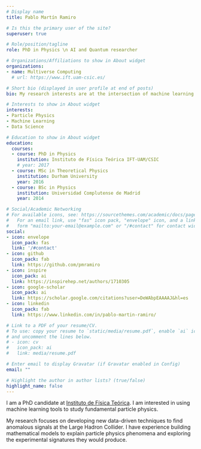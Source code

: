 ```yaml
---
# Display name
title: Pablo Martín Ramiro

# Is this the primary user of the site?
superuser: true

# Role/position/tagline
role: PhD in Physics \n AI and Quantum researcher

# Organizations/Affiliations to show in About widget
organizations:
- name: Multiverse Computing
  # url: https://www.ift.uam-csic.es/

# Short bio (displayed in user profile at end of posts)
bio: My research interests are at the intersection of machine learning and particle physics

# Interests to show in About widget
interests:
- Particle Physics
- Machine Learning
- Data Science

# Education to show in About widget
education:
  courses:
  - course: PhD in Physics
    institution: Instituto de Física Teórica IFT-UAM/CSIC
    # year: 2017
  - course: MSc in Theoretical Physics
    institution: Durham University
    year: 2016
  - course: BSc in Physics
    institution: Universidad Complutense de Madrid
    year: 2014

# Social/Academic Networking
# For available icons, see: https://sourcethemes.com/academic/docs/page-builder/#icons
#   For an email link, use "fas" icon pack, "envelope" icon, and a link in the
#   form "mailto:your-email@example.com" or "/#contact" for contact widget.
social:
- icon: envelope
  icon_pack: fas
  link: '/#contact'
- icon: github
  icon_pack: fab
  link: https://github.com/pmramiro
- icon: inspire
  icon_pack: ai
  link: https://inspirehep.net/authors/1710305
- icon: google-scholar
  icon_pack: ai
  link: https://scholar.google.com/citations?user=DeWAbpEAAAAJ&hl=es
- icon: linkedin
  icon_pack: fab
  link: https://www.linkedin.com/in/pablo-martin-ramiro/

# Link to a PDF of your resume/CV.
# To use: copy your resume to `static/media/resume.pdf`, enable `ai` icons in `params.toml`, 
# and uncomment the lines below.
# - icon: cv
#   icon_pack: ai
#   link: media/resume.pdf

# Enter email to display Gravatar (if Gravatar enabled in Config)
email: ""

# Highlight the author in author lists? (true/false)
highlight_name: false
---
```


I am a PhD candidate at [Instituto de Física Teórica](https://www.ift.uam-csic.es/). I am interested in using machine learning tools to study fundamental particle physics.

My research focuses on developing new data-driven techniques to find anomalous signals at the Large Hadron Collider. I have experience building mathematical models to explain particle physics phenomena and exploring the experimental signatures they would produce.
